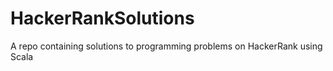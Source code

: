 # HackerRankSolutions
A repo containing solutions to programming problems on HackerRank using Scala

